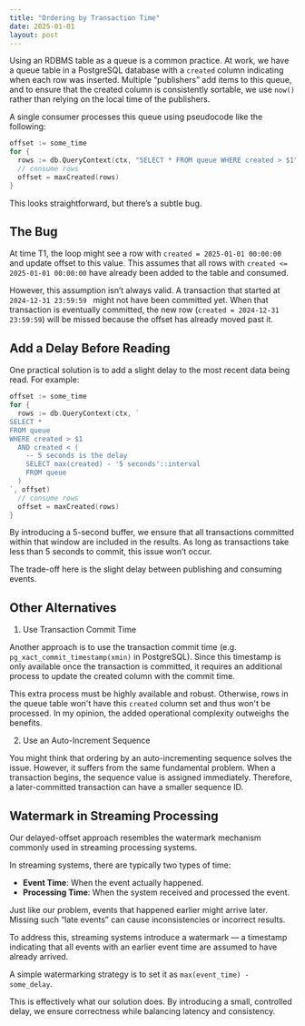 ```yaml
---
title: "Ordering by Transaction Time"
date: 2025-01-01
layout: post
---
```


Using an RDBMS table as a queue is a common practice. At work, we have a queue table in a PostgreSQL database with a `created` column indicating when each row was inserted. Multiple “publishers” add items to this queue, and to ensure that the created column is consistently sortable, we use `now()` rather than relying on the local time of the publishers.

A single consumer processes this queue using pseudocode like the following:

```go
offset := some_time
for {
  rows := db.QueryContext(ctx, "SELECT * FROM queue WHERE created > $1", offset)
  // consume rows
  offset = maxCreated(rows)
}
```

This looks straightforward, but there’s a subtle bug.

## The Bug

At time T1, the loop might see a row with `created = 2025-01-01 00:00:00` and update offset to this value. This assumes that all rows with `created <= 2025-01-01 00:00:00` have already been added to the table and consumed.

However, this assumption isn’t always valid. A transaction that started at `2024-12-31 23:59:59 ` might not have been committed yet. When that transaction is eventually committed, the new row (`created = 2024-12-31 23:59:59`) will be missed because the offset has already moved past it.

## Add a Delay Before Reading

One practical solution is to add a slight delay to the most recent data being read. For example:

```go
offset := some_time
for {
  rows := db.QueryContext(ctx, `
SELECT *
FROM queue
WHERE created > $1
  AND created < (
    -- 5 seconds is the delay
    SELECT max(created) - '5 seconds'::interval
    FROM queue
  )
`, offset)
  // consume rows
  offset = maxCreated(rows)
}
```

By introducing a 5-second buffer, we ensure that all transactions committed within that window are included in the results. As long as transactions take less than 5 seconds to commit, this issue won’t occur.

The trade-off here is the slight delay between publishing and consuming events.

## Other Alternatives

1. Use Transaction Commit Time

Another approach is to use the transaction commit time (e.g. `pg_xact_commit_timestamp(xmin)` in PostgreSQL). Since this timestamp is only available once the transaction is committed, it requires an additional process to update the created column with the commit time.

This extra process must be highly available and robust. Otherwise, rows in the queue table won't have this `created` column set and thus won't be processed. In my opinion, the added operational complexity outweighs the benefits.

2. Use an Auto-Increment Sequence

You might think that ordering by an auto-incrementing sequence solves the issue. However, it suffers from the same fundamental problem. When a transaction begins, the sequence value is assigned immediately. Therefore, a later-committed transaction can have a smaller sequence ID.

## Watermark in Streaming Processing

Our delayed-offset approach resembles the watermark mechanism commonly used in streaming processing systems.

In streaming systems, there are typically two types of time:

- **Event Time**: When the event actually happened.
- **Processing Time**: When the system received and processed the event.

Just like our problem, events that happened earlier might arrive later. Missing such “late events” can cause inconsistencies or incorrect results.

To address this, streaming systems introduce a watermark — a timestamp indicating that all events with an earlier event time are assumed to have already arrived.

A simple watermarking strategy is to set it as `max(event_time) - some_delay`.

This is effectively what our solution does. By introducing a small, controlled delay, we ensure correctness while balancing latency and consistency.
